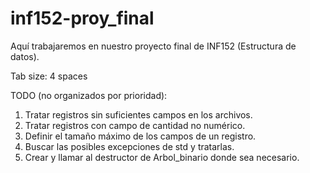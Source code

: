 inf152-proy_final
=================

Aquí trabajaremos en nuestro proyecto final de INF152 (Estructura de datos).

Tab size: 4 spaces

TODO (no organizados por prioridad):
1. Tratar registros sin suficientes campos en los archivos.
2. Tratar registros con campo de cantidad no numérico.
3. Definir el tamaño máximo de los campos de un registro.
4. Buscar las posibles excepciones de std y tratarlas.
5. Crear y llamar al destructor de Arbol_binario<T> donde sea necesario.
